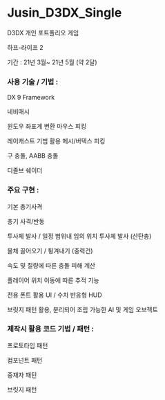 # Jusin_D3DX_Single
D3DX 개인 포트폴리오 게임 

하프-라이프 2 



기간 : 21년 3월~ 21년 5월 (약 2달)

### 사용 기술 / 기법 :

DX 9 Framework

네비매시

윈도우 좌표계 변환 마우스 피킹

레이캐스트 기법 활용 메시/버텍스 피킹

구 충돌, AABB 충돌

디졸브 쉐이더


### 주요 구현 :

기본 총기사격

총기 사격/반동

투사체 발사 / 일정 범위내 임의 위치 투사체 발사 (산탄총)

물체 끌어오기 / 튕겨내기 (중력건)

속도 및 질량에 따른 충돌 피해 계산

플레이어 위치 이동에 따른 추적 기능

전용 폰트 활용 UI / 수치 반응형 HUD

브릿지 패턴 활용, 분리되어 조립 가능한 AI 및 게임 오브젝트


### 제작시 활용 코드 기법 / 패턴 :

프로토타입 패턴

컴포넌트 패턴

중재자 패턴

브릿지 패턴
